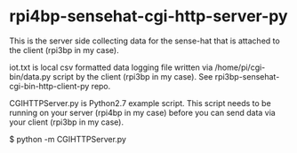 # rpi4bp-sensehat-cgi-http-server-py

This is the server side collecting data for the sense-hat that is attached to the client (rpi3bp in my case).

iot.txt is local csv formatted data logging file written via /home/pi/cgi-bin/data.py script by the client (rpi3bp in my case).  See rpi3bp-sensehat-cgi-bin-http-client-py repo.

CGIHTTPServer.py is Python2.7 example script.  This script needs to be running on your server (rpi4bp in my case) before you can send data via your client (rpi3bp in my case).

$ python -m CGIHTTPServer.py
